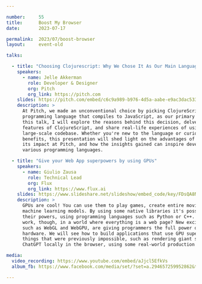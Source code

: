 ```yaml
---

number:     55
title:      Boost My Browser
date:       2023-07-17

permalink:  2023/07/boost-browser
layout:     event-old

talks:

  - title: "Choosing Clojurescript: Why We Chose It As Our Main Language For Pitch.com"
    speakers:
      - name: Jelle Akkerman
        role: Developer & Designer
        org: Pitch
        org_link: https://pitch.com
    slides: https://pitch.com/embed/c6c9a989-b976-4d5a-aabe-e9ac3dac5339
    description: >
      At Pitch, we made an unconventional choice by picking ClojureScript, a functional
      programming language that compiles to JavaScript, as our primary language. In
      this talk, I will explore the reasons behind this decision, delve into the key
      features of ClojureScript, and share real-life experiences of using it in a
      large-scale codebase. Whether you're new to the language or curious about its
      benefits, this presentation will shed light on the advantages of ClojureScript,
      its impact at Pitch, and how the insights gained can inspire developers across
      various programming languages.

  - title: "Give your Web App superpowers by using GPUs"
    speakers:
      - name: Giulio Zausa
        role: Technical Lead
        org: Flux
        org_link: https://www.flux.ai
    slides: https://www.slideshare.net/slideshow/embed_code/key/FDsQA8NBIkXAr6
    description: >
      GPUs are cool! You can use them to play games, create entire movies and even run
      machine learning models. By using some native libraries it's possible to embrace
      their powers, using programming languages such as Python or C++. How does this
      work, though, in a world where everything is a web page? New exciting technologies,
      such as WebGL and WebGPU, are giving programmers the full power of the underlying
      hardware. We will see how to build applications that use GPU superpowers to offer
      things that were previously impossible, such as rendering giant scenes or running
      ChatGPT locally in the browser, using some real-world production examples.

media:
  video_recording: https://www.youtube.com/embed/aJjcl5EfkVs
  album_fb: https://www.facebook.com/media/set/?set=a.294657259952862&type=3

---
```

